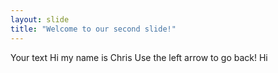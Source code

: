 ```yaml
---
layout: slide
title: "Welcome to our second slide!"
---
```

Your text Hi my name is Chris
Use the left arrow to go back!
Hi
